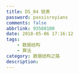 ```yaml
---
title: DS_04 链表
password: passisroyians
comments: false
abbrlink: 93588180
date: 2018-05-06 17:16:12
tags: 
    - 数据结构
    - 算法
category: 数据结构之路
description:
---
```


